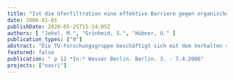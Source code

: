 ```yaml
---
title: "Ist die Uferfiltration eine effektive Barriere gegen organische Substanzen und Arzneimittelrückstände?"
date: 2006-01-01
publishDate: 2020-05-25T15:14:05Z
authors: [ "Jekel, M.", "Grünheid, S.", "Hübner, U." ]
publication_types: ["0"]
abstract: "Die TU-Forschungsgruppe beschäftigt sich mit dem Verhalten von DOC und organischen Einzelstoffen bei der Uferfiltration. Die Forschung soll Einblick in die Vielzahl von Einflussfaktoren geben, die das Verhalten der Organik in der Bodenpassage beeinflussen. Unterschiedliche Redoxverhältnisse, Aufenthaltszeiten und Bodenbeschaffenheiten beeinflussen den Abbau der Organik. Die Forschung im Rahmen des NASRIProjektes konzentrierte sich in der ersten Phase auf ein umfangreiches Feldmonitoring, welches im Zeitraum Mai 2002August 2005 durchgeführt wurde. Dazu wurden drei Feldstandorte in Berlin ausgewählt, an welchen ein deutlicher Einfluss von behandeltem Abwasser auf das Oberflächenwasser vorliegt. Zusätzlich wurde eine Vielzahl von Experimenten an Bodensäulenanlagen durchgeführt. Neben einem 30 mBodensäulensystem in Berlin- Marienfelde, wurden eine redoxgeregelte Bodensäulenanlage und eine temperaturgeregelte Bodensäulenanlage für die Untersuchungen aufgebaut. Die Feldund Bodensäulenproben wurden mittels DOC, SAK, LC-OCD, differenziertem AOX und Spurenstoffanalytik (HPLC-FLD und HPLC-MS/MS) untersucht. Die Ergebnisse zeigten, dass sowohl oxische als auch anoxisch/anaerobe Infiltrationsbedingungen zu einem ähnlich niedrigen DOC führen können. Unter oxischen Verhältnissen ist zur Mineralisierung des BDOC nur eine einmonatige Bodenpassage notwendig, während es unter anoxisch/anaeroben Verhältnissen aufgrund der langsameren Abbaukinetik bis zu 6 Monate dauern kann. Die Ergebnisse der DOCFraktionierung mittels LC-OCD zeigten, dass die Fraktion der Polysaccharide unter allen Bedingungen sehr schnell abgebaut wurde. Dagegen wurde für die anderen Fraktionen (Huminstoffe, Building Blocks etc.) nur eine partielle Entfernung beobachtet. Bezüglich der Spurenstoffe konnte gezeigt werden, dass das Röntgenkontrastmittel Iopromid in allen Felduntersuchungen schnell entfernt wurde. In den Bodensäulenexperimenten zeigte sich, dass die Entfernung durch Metabolisierung und nicht durch Mineralisierung zustande kam. Das Antibiotikum Sulfamethoxazole wurde unter anoxisch/anaeroben Verhältnissen effektiver entfernt (bis zu 80%), während unter oxischen Bedingungen maximal 50% der Ausgangskonzentration abgebaut wurden."
featured: false
publication: " p 12 *In:* Wasser Berlin. Berlin. 3. - 7.4.2006"
projects: ["nasri"]
---
```


